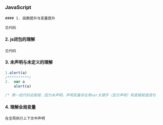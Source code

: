 ### JavaScript

	#### 1. 函数提升与变量提升

```
见代码
```

#### 2. js闭包的理解

```
见代码
```

#### 3. 未声明与未定义的理解

```javascript
1.alert(a)
/**********/
2.  var a
	alert(a)

/* 第一段代码会报错，因为未声明。声明变量存在用var关键字（显示声明）和直接赋值语句（隐式声明），如果都不满足，则是未声明的，在js中就会报错。es5中用var关键字声明却未赋值，称为undefiend,将此现象称为未定义。 */
```

#### 4. 理解全局变量

```
在全局执行上下文中声明
```

